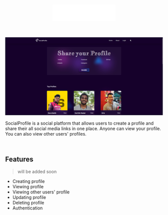 # <p align="center"><img src="./public/assets/Logo.png" alt="SocialProfile" width="200"/></p>

<br/>

<img src="./public/assets/socialprofiles.png" />

<br/>

SocialProfile is a social platform that allows users to create a profile and share their all social media links in one place. Anyone can view your profile. You can also view other users' profiles. 

<br/>

## Features
> will be added soon

+ Creating profile
+ Viewing profile
+ Viewing other users' profile
+ Updating profile
+ Deleting profile
+ Authentication